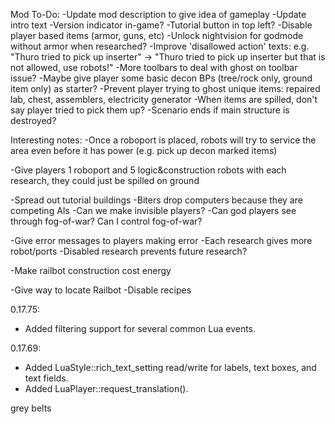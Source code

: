 Mod To-Do:
-Update mod description to give idea of gameplay
-Update intro text
-Version indicator in-game?
-Tutorial button in top left?
-Disable player based items (armor, guns, etc)
-Unlock nightvision for godmode without armor when researched?
-Improve 'disallowed action' texts: e.g. "Thuro tried to pick up inserter" -> "Thuro tried to pick up inserter but that is not allowed, use robots!"
-More toolbars to deal with ghost on toolbar issue?
-Maybe give player some basic decon BPs (tree/rock only, ground item only) as starter?
-Prevent player trying to ghost unique items: repaired lab, chest, assemblers, electricity generator
-When items are spilled, don't say player tried to pick them up?
-Scenario ends if main structure is destroyed?

Interesting notes:
-Once a roboport is placed, robots will try to service the area even before it has power (e.g. pick up decon marked items)


-Give players 1 roboport and 5 logic&construction robots with each research, they could just be spilled on ground

-Spread out tutorial buildings
-Biters drop computers because they are competing AIs
-Can we make invisible players?
-Can god players see through fog-of-war? Can I control fog-of-war?

-Give error messages to players making error
-Each research gives more robot/ports
-Disabled research prevents future research?

-Make railbot construction cost energy

-Give way to locate Railbot
-Disable recipes

0.17.75:
- Added filtering support for several common Lua events.

0.17.69:
- Added LuaStyle::rich_text_setting read/write for labels, text boxes, and text fields.
- Added LuaPlayer::request_translation().


grey belts